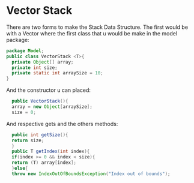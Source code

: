 # Vector Stack
There are two forms to make the Stack Data Structure. The first would be with a Vector
where the first class that u would be make in the model package:
```java
package Model;
public class VectorStack <T>{
  private Object[] array;
  private int size;
  private static int arraySize = 10;
}
```
And the constructor u can placed:
```java
  public VectorStack(){
  array = new Object[arraySize];
  size = 0;
```
And respective gets and the others methods:
```java
  public int getSize(){
  return size;
  }
  public T getIndex(int index){
  if(index >= 0 && index < size){
  return (T) array[index];
  }else{
  throw new IndexOutOfBoundsException("Index out of bounds");

